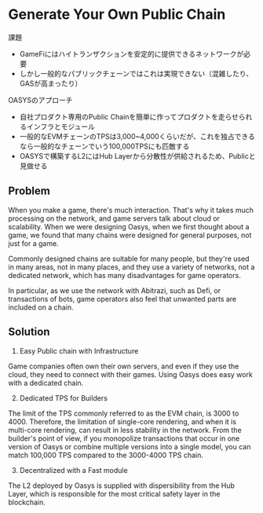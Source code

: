# Generate Your Own Public Chain

課題
* GameFiにはハイトランザクションを安定的に提供できるネットワークが必要
* しかし一般的なパブリックチェーンではこれは実現できない（混雑したり、GASが高まったり）

OASYSのアプローチ
* 自社プロダクト専用のPublic Chainを簡単に作ってプロダクトを走らせられるインフラとモジュール
* 一般的なEVMチェーンのTPSは3,000~4,000くらいだが、これを独占できるなら一般的なチェーンでいう100,000TPSにも匹敵する
* OASYSで構築するL2にはHub Layerから分散性が供給されるため、Publicと見做せる

## Problem

When you make a game, there's much interaction. That's why it takes much processing on the network, and game servers talk about cloud or scalability. When we were designing Oasys, when we first thought about a game, we found that many chains were designed for general purposes, not just for a game. 

Commonly designed chains are suitable for many people, but they're used in many areas, not in many places, and they use a variety of networks, not a dedicated network, which has many disadvantages for game operators. 

In particular, as we use the network with Abitrazi, such as Defi, or transactions of bots, game operators also feel that unwanted parts are included on a chain. 


## Solution 

1. Easy Public chain with Infrastructure 

Game companies often own their own servers, and even if they use the cloud, they need to connect with their games. Using Oasys does easy work with a dedicated chain. 

2. Dedicated TPS for Builders

The limit of the TPS commonly referred to as the EVM chain, is 3000 to 4000. Therefore, the limitation of single-core rendering, and when it is multi-core rendering, can result in less stability in the network. 
From the builder's point of view, if you monopolize transactions that occur in one version of Oasys or combine multiple versions into a single model, you can match 100,000 TPS compared to the 3000-4000 TPS chain. 

3. Decentralized with a Fast module 

The L2 deployed by Oasys is supplied with dispersibility from the Hub Layer, which is responsible for the most critical safety layer in the blockchain.